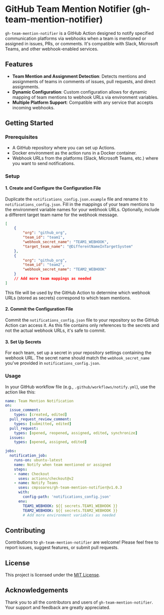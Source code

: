 # GitHub Team Mention Notifier (gh-team-mention-notifier)

`gh-team-mention-notifier` is a GitHub Action designed to notify specified communication platforms via webhooks when a team is mentioned or assigned in issues, PRs, or comments. It's compatible with Slack, Microsoft Teams, and other webhook-enabled services.

## Features

- **Team Mention and Assignment Detection**: Detects mentions and assignments of teams in comments of issues, pull requests, and direct assignments.
- **Dynamic Configuration**: Custom configuration allows for dynamic mapping of team mentions to webhook URLs via environment variables.
- **Multiple Platform Support**: Compatible with any service that accepts incoming webhooks.

## Getting Started

### Prerequisites

- A GitHub repository where you can set up Actions.
- Docker environment as the action runs in a Docker container.
- Webhook URLs from the platforms (Slack, Microsoft Teams, etc.) where you want to send notifications.

### Setup

#### 1. **Create and Configure the Configuration File**

Duplicate the `notifications_config.json.example` file and rename it to `notifications_config.json`. Fill in the mappings of your team mentions to the environment variable names for your webhook URLs. Optionally, include a different target team name for the webhook message.

```json
[
    {
        "org": "github_org",
        "team_id": "team1",
        "webhook_secret_name": "TEAM1_WEBHOOK",
        "target_team_name": "@DifferentNameInTargetSystem"
    },
    {
        "org": "github_org",
        "team_id": "team2",
        "webhook_secret_name": "TEAM2_WEBHOOK"
    }
    // Add more team mappings as needed
]
```

This file will be used by the GitHub Action to determine which webhook URLs (stored as secrets) correspond to which team mentions.

#### 2. **Commit the Configuration File**

Commit the `notifications_config.json` file to your repository so the GitHub Action can access it. As this file contains only references to the secrets and not the actual webhook URLs, it's safe to commit.

#### 3. **Set Up Secrets**

For each team, set up a secret in your repository settings containing the webhook URL. The secret name should match the `webhook_secret_name` you've provided in `notifications_config.json`.

### Usage

In your GitHub workflow file (e.g., `.github/workflows/notify.yml`), use the action like this:

```yaml
name: Team Mention Notification
on:
  issue_comment:
    types: [created, edited]
  pull_request_review_comment:
    types: [submitted, edited]
  pull_request:
    types: [opened, reopened, assigned, edited, synchronize]
  issues:
    types: [opened, assigned, edited]

jobs:
  notification_job:
    runs-on: ubuntu-latest
    name: Notify when team mentioned or assigned
    steps:
    - name: Checkout
      uses: actions/checkout@v2
    - name: Notify Teams
      uses: cmpsoares/gh-team-mention-notifier@v1.0.3
      with:
        config-path: 'notifications_config.json'
      env:
        TEAM1_WEBHOOK: ${{ secrets.TEAM1_WEBHOOK }}
        TEAM2_WEBHOOK: ${{ secrets.TEAM2_WEBHOOK }}
        # Add more environment variables as needed
```

## Contributing

Contributions to `gh-team-mention-notifier` are welcome! Please feel free to report issues, suggest features, or submit pull requests.

## License

This project is licensed under the [MIT License](LICENSE).

## Acknowledgements

Thank you to all the contributors and users of `gh-team-mention-notifier`. Your support and feedback are greatly appreciated.
